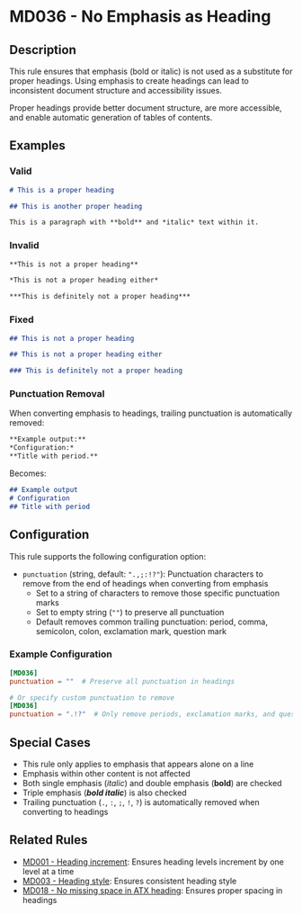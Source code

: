 # MD036 - No Emphasis as Heading

## Description

This rule ensures that emphasis (bold or italic) is not used as a substitute for proper headings.
Using emphasis to create headings can lead to inconsistent document structure and accessibility issues.

Proper headings provide better document structure, are more accessible, and enable automatic
generation of tables of contents.

<!-- rumdl-disable MD036 -->
## Examples

### Valid

```markdown
# This is a proper heading

## This is another proper heading

This is a paragraph with **bold** and *italic* text within it.
```

### Invalid

```markdown
**This is not a proper heading**

*This is not a proper heading either*

***This is definitely not a proper heading***
```

### Fixed

```markdown
## This is not a proper heading

## This is not a proper heading either

### This is definitely not a proper heading
```

### Punctuation Removal

When converting emphasis to headings, trailing punctuation is automatically removed:

```markdown
**Example output:**
*Configuration:*
**Title with period.**
```

Becomes:

```markdown
## Example output
# Configuration
## Title with period
```
<!-- rumdl-enable MD036 -->

## Configuration

This rule supports the following configuration option:

- `punctuation` (string, default: `".,;:!?"`): Punctuation characters to remove from the end of headings when converting from emphasis
  - Set to a string of characters to remove those specific punctuation marks
  - Set to empty string (`""`) to preserve all punctuation
  - Default removes common trailing punctuation: period, comma, semicolon, colon, exclamation mark, question mark

### Example Configuration

```toml
[MD036]
punctuation = ""  # Preserve all punctuation in headings

# Or specify custom punctuation to remove
[MD036]
punctuation = ".!?"  # Only remove periods, exclamation marks, and question marks
```

## Special Cases

- This rule only applies to emphasis that appears alone on a line
- Emphasis within other content is not affected
- Both single emphasis (*italic*) and double emphasis (**bold**) are checked
- Triple emphasis (***bold italic***) is also checked
- Trailing punctuation (`.`, `:`, `;`, `!`, `?`) is automatically removed when converting to headings

## Related Rules

- [MD001 - Heading increment](md001.md): Ensures heading levels increment by one level at a time
- [MD003 - Heading style](md003.md): Ensures consistent heading style
- [MD018 - No missing space in ATX heading](md018.md): Ensures proper spacing in headings
